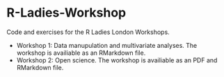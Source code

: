 # R-Ladies-Workshop
Code and exercises for the R Ladies London Workshops. 

* Workshop 1: Data manupulation and multivariate analyses. The workshop is availiable as an RMarkdown file. 
* Workshop 2: Open science. The workshop is availiable as an PDF and RMarkdown file. 
